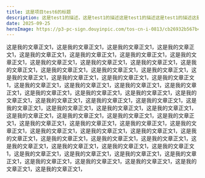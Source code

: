 ```yaml
---
title: 这是项目test6的标题
description: 这是test1的描述，这是test1的描述这是test1的描述这是test1的描述这是test1的描述这是test1的描述这是test1的描述这是test1的描述这是test1的描述这是test1的描述这是test1的描述这是test1的描述这是test1的描述
date: 2025-09-25 
heroImage: https://p3-pc-sign.douyinpic.com/tos-cn-i-0813/cb26932b567b4da5b5c8475fb1a02e7c~tplv-dy-aweme-images-v2:3000:3000:q75.webp?biz_tag=aweme_images&from=327834062&lk3s=138a59ce&s=PackSourceEnum_SEARCH&sc=image&se=false&x-expires=1739905200&x-signature=N%2BogLLZ0hIWCr2eFIHhCbMw3EyE%3D
---
```


这是我的文章正文1，这是我的文章正文1，这是我的文章正文1，这是我的文章正文1，这是我的文章正文1，这是我的文章正文1，这是我的文章正文1，这是我的文章正文1，这是我的文章正文1，这是我的文章正文1，这是我的文章正文1，这是我的文章正文1，这是我的文章正文1，这是我的文章正文1，这是我的文章正文1，这是我的文章正文1，这是我的文章正文1，这是我的文章正文1，这是我的文章正文1，这是我的文章正文1，这是我的文章正文1，这是我的文章正文1，这是我的文章正文1，这是我的文章正文1，这是我的文章正文1，这是我的文章正文1，这是我的文章正文1，这是我的文章正文1，这是我的文章正文1，这是我的文章正文1，这是我的文章正文1，这是我的文章正文1，这是我的文章正文1，这是我的文章正文1，这是我的文章正文1，这是我的文章正文1，这是我的文章正文1，这是我的文章正文1，这是我的文章正文1，这是我的文章正文1，这是我的文章正文1，这是我的文章正文1，这是我的文章正文1，这是我的文章正文1，这是我的文章正文1，这是我的文章正文1，这是我的文章正文1，这是我的文章正文1，这是我的文章正文1，这是我的文章正文1，这是我的文章正文1，这是我的文章正文1，这是我的文章正文1，这是我的文章正文1，这是我的文章正文1，这是我的文章正文1，这是我的文章正文1，这是我的文章正文1，这是我的文章正文1，这是我的文章正文1，这是我的文章正文1，这是我的文章正文1，